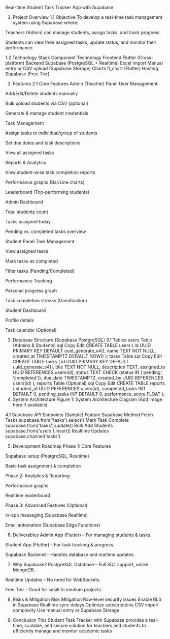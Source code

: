 Real-time Student Task Tracker App with Supabase

1. Project Overview
1.1 Objective
To develop a real-time task management system using Supabase where:

Teachers (Admin) can manage students, assign tasks, and track progress.

Students can view their assigned tasks, update status, and monitor their performance.

1.2 Technology Stack
Component	Technology
Frontend	Flutter (Cross-platform)
Backend	Supabase (PostgreSQL + Realtime)
Excel Import	Manual entry or CSV upload (Supabase Storage)
Charts	fl_chart (Flutter)
Hosting	Supabase (Free Tier)

2. Features
2.1 Core Features
Admin (Teacher) Panel
User Management

Add/Edit/Delete students manually

Bulk upload students via CSV (optional)

Generate & manage student credentials

Task Management

Assign tasks to individual/group of students

Set due dates and task descriptions

View all assigned tasks

Reports & Analytics

View student-wise task completion reports

Performance graphs (Bar/Line charts)

Leaderboard (Top-performing students)

Admin Dashboard

Total students count

Tasks assigned today

Pending vs. completed tasks overview

Student Panel
Task Management

View assigned tasks

Mark tasks as completed

Filter tasks (Pending/Completed)

Performance Tracking

Personal progress graph

Task completion streaks (Gamification)

Student Dashboard

Profile details

Task calendar (Optional)

3. Database Structure (Supabase PostgreSQL)
3.1 Tables
users Table (Admins & Students)
sql
Copy
Edit
CREATE TABLE users (
  id UUID PRIMARY KEY DEFAULT uuid_generate_v4(),
  name TEXT NOT NULL,
  created_at TIMESTAMPTZ DEFAULT NOW()
);
tasks Table
sql
Copy
Edit
CREATE TABLE tasks (
  id UUID PRIMARY KEY DEFAULT uuid_generate_v4(),
  title TEXT NOT NULL,
  description TEXT,
  assigned_to UUID REFERENCES users(id),
  status TEXT CHECK (status IN ('pending', 'completed')),
  due_date TIMESTAMPTZ,
  created_by UUID REFERENCES users(id)
);
reports Table (Optional)
sql
Copy
Edit
CREATE TABLE reports (
  student_id UUID REFERENCES users(id),
  completed_tasks INT DEFAULT 0,
  pending_tasks INT DEFAULT 0,
  performance_score FLOAT
);
4. System Architecture
Figure 1: System Architecture Diagram (Add image here if available)

4.1 Supabase API Endpoints (Sample)
Feature	Supabase Method
Fetch Tasks	supabase.from('tasks').select()
Mark Task Complete	supabase.from('tasks').update()
Bulk Add Students	supabase.from('users').insert()
Realtime Updates	supabase.channel('tasks')

5. Development Roadmap
Phase 1: Core Features

Supabase setup (PostgreSQL, Realtime)

Basic task assignment & completion

Phase 2: Analytics & Reporting

Performance graphs

Realtime leaderboard

Phase 3: Advanced Features (Optional)

In-app messaging (Supabase Realtime)

Email automation (Supabase Edge Functions)

6. Deliverables
Admin App (Flutter) – For managing students & tasks.

Student App (Flutter) – For task tracking & progress.

Supabase Backend – Handles database and realtime updates.

7. Why Supabase?
PostgreSQL Database – Full SQL support, unlike MongoDB.

Realtime Updates – No need for WebSockets.

Free Tier – Good for small to medium projects.

8. Risks & Mitigation
Risk	Mitigation
Row-level security issues	Enable RLS in Supabase
Realtime sync delays	Optimize subscriptions
CSV import complexity	Use manual entry or Supabase Storage

9. Conclusion
This Student Task Tracker with Supabase provides a real-time, scalable, and secure solution for teachers and students to efficiently manage and monitor academic tasks
